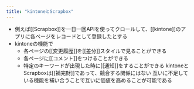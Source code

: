 ```yaml
---
title: "kintoneとScrapbox"
---
```


- 例えば[[Scrapbox]]を一日一回APIを使ってクロールして、[[kintone]]のアプリに各ページをレコードとして登録したとする
- kintoneの機能で
    - 各ページの[[変更履歴]]を[[差分]]スタイルで見ることができる
    - 各ページに[[コメント]]をつけることができる
    - 特定のキーワードが出現した時に[[通知]]をすることができる
kintoneとScrapboxは[[補完財]]であって、競合する関係にはない
互いに不足している機能を補い合うことで互いに価値を高めることが可能である